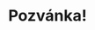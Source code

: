 ---
title: Pozvánka!
address: Milý Hansi
pronoun: tě
checkout: mrkni
rsvp: dej
rsvp2: dorazíš
rsvp3: chceš
---
